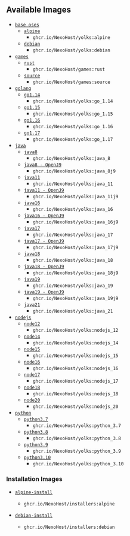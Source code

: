
## Available Images

* [`base oses`](https://github.com/NexoHost/yolks/tree/master/oses)
  * [`alpine`](https://github.com/NexoHost/yolks/tree/master/oses/alpine)
    * `ghcr.io/NexoHost/yolks:alpine`
  * [`debian`](https://github.com/NexoHost/yolks/tree/master/oses/debian)
    * `ghcr.io/NexoHost/yolks:debian`
* [`games`](https://github.com/NexoHost/yolks/tree/master/games)
  * [`rust`](https://github.com/NexoHost/yolks/tree/master/games/rust)
    * `ghcr.io/NexoHost/games:rust`
  * [`source`](https://github.com/NexoHost/yolks/tree/master/games/source)
    * `ghcr.io/NexoHost/games:source`
* [`golang`](https://github.com/NexoHost/yolks/tree/master/go)
  * [`go1.14`](https://github.com/NexoHost/yolks/tree/master/go/1.14)
    * `ghcr.io/NexoHost/yolks:go_1.14`
  * [`go1.15`](https://github.com/NexoHost/yolks/tree/master/go/1.15)
    * `ghcr.io/NexoHost/yolks:go_1.15`
  * [`go1.16`](https://github.com/NexoHost/yolks/tree/master/go/1.16)
    * `ghcr.io/NexoHost/yolks:go_1.16`
  * [`go1.17`](https://github.com/NexoHost/yolks/tree/master/go/1.17)
    * `ghcr.io/NexoHost/yolks:go_1.17`
* [`java`](https://github.com/NexoHost/yolks/tree/master/java)
  * [`java8`](https://github.com/NexoHost/yolks/tree/master/java/8)
    * `ghcr.io/NexoHost/yolks:java_8`
  * [`java8 - OpenJ9`](https://github.com/NexoHost/yolks/tree/master/java/8j9)
    * `ghcr.io/NexoHost/yolks:java_8j9`
  * [`java11`](https://github.com/NexoHost/yolks/tree/master/java/11)
    * `ghcr.io/NexoHost/yolks:java_11`
  * [`java11 - OpenJ9`](https://github.com/NexoHost/yolks/tree/master/java/11j9)
    * `ghcr.io/NexoHost/yolks:java_11j9`
  * [`java16`](https://github.com/NexoHost/yolks/tree/master/java/16)
    * `ghcr.io/NexoHost/yolks:java_16`
  * [`java16 - OpenJ9`](https://github.com/NexoHost/yolks/tree/master/java/16j9)
    * `ghcr.io/NexoHost/yolks:java_16j9`
  * [`java17`](https://github.com/NexoHost/yolks/tree/master/java/17)
    * `ghcr.io/NexoHost/yolks:java_17`
  * [`java17 - OpenJ9`](https://github.com/NexoHost/yolks/tree/master/java/17j9)
    * `ghcr.io/NexoHost/yolks:java_17j9`
  * [`java18`](https://github.com/NexoHost/yolks/tree/master/java/18)
    * `ghcr.io/NexoHost/yolks:java_18`
  * [`java18 - OpenJ9`](https://github.com/NexoHost/yolks/tree/master/java/18j9)
    * `ghcr.io/NexoHost/yolks:java_18j9`
  * [`java19`](https://github.com/NexoHost/yolks/tree/master/java/19)
    * `ghcr.io/NexoHost/yolks:java_19`
  * [`java19 - OpenJ9`](https://github.com/NexoHost/yolks/tree/master/java/19j9)
    * `ghcr.io/NexoHost/yolks:java_19j9`
  * [`java21`](https://github.com/NexoHost/yolks/tree/master/java/21)
    * `ghcr.io/NexoHost/yolks:java_21`
* [`nodejs`](https://github.com/NexoHost/yolks/tree/master/nodejs)
  * [`node12`](https://github.com/NexoHost/yolks/tree/master/nodejs/12)
    * `ghcr.io/NexoHost/yolks:nodejs_12`
  * [`node14`](https://github.com/NexoHost/yolks/tree/master/nodejs/14)
    * `ghcr.io/NexoHost/yolks:nodejs_14`
  * [`node15`](https://github.com/NexoHost/yolks/tree/master/nodejs/15)
    * `ghcr.io/NexoHost/yolks:nodejs_15`
  * [`node16`](https://github.com/NexoHost/yolks/tree/master/nodejs/16)
    * `ghcr.io/NexoHost/yolks:nodejs_16`
  * [`node17`](https://github.com/NexoHost/yolks/tree/master/nodejs/17)
    * `ghcr.io/NexoHost/yolks:nodejs_17`
  * [`node18`](https://github.com/NexoHost/yolks/tree/master/nodejs/18)
    * `ghcr.io/NexoHost/yolks:nodejs_18`
  * [`node20`](https://github.com/NexoHost/yolks/tree/master/nodejs/18)
    * `ghcr.io/NexoHost/yolks:nodejs_20`
* [`python`](https://github.com/NexoHost/yolks/tree/master/python)
  * [`python3.7`](https://github.com/NexoHost/yolks/tree/master/python/3.7)
    * `ghcr.io/NexoHost/yolks:python_3.7`
  * [`python3.8`](https://github.com/NexoHost/yolks/tree/master/python/3.8)
    * `ghcr.io/NexoHost/yolks:python_3.8`
  * [`python3.9`](https://github.com/NexoHost/yolks/tree/master/python/3.9)
    * `ghcr.io/NexoHost/yolks:python_3.9`
  * [`python3.10`](https://github.com/NexoHost/yolks/tree/master/python/3.10)
    * `ghcr.io/NexoHost/yolks:python_3.10`

### Installation Images

* [`alpine-install`](https://github.com/NexoHost/yolks/tree/master/installers/alpine)
  * `ghcr.io/NexoHost/installers:alpine`

* [`debian-install`](https://github.com/NexoHost/yolks/tree/master/installers/debian)
  * `ghcr.io/NexoHost/installers:debian`
